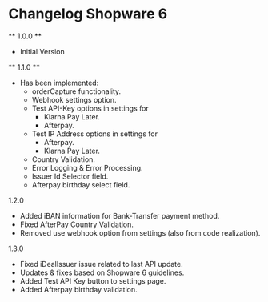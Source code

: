 # Changelog Shopware 6

** 1.0.0 **

* Initial Version

** 1.1.0 **

* Has been implemented: 
    * orderCapture functionality.
    * Webhook settings option.
    * Test API-Key options in settings for 
        * Klarna Pay Later.
        * Afterpay.
    * Test IP Address options in settings for 
        * Afterpay.
        * Klarna Pay Later.
    * Country Validation.
    * Error Logging & Error Processing.
    * Issuer Id Selector field.
    * Afterpay birthday select field.

1.2.0

* Added iBAN information for Bank-Transfer payment method.
* Fixed AfterPay Country Validation. 
* Removed use webhook option from settings (also from code realization).
 
1.3.0

* Fixed iDealIssuer issue related to last API update.
* Updates & fixes based on Shopware 6 guidelines.
* Added Test API Key button to settings page.
* Added Afterpay birthday validation.
